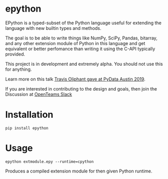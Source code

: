 # epython
EPython is a typed-subset of the Python language useful for extending the language with new builtin types and methods. 

The goal is to be able to write things like NumPy, SciPy, Pandas, bitarray, and any other extension module of Python in this language and get equivalent or better perfomance than writing it using the C-API typically provided. 

This project is in development and extremely alpha.   You should not use this for anything.

Learn more on this talk [Travis Oliphant gave at PyData Austin 2019](https://www.youtube.com/watch?v=Z8vsTxzmorE).


If you are interested in contributing to the design and goals, then join the Discussion at [OpenTeams Slack](https://openteams.com/projects/epython)


# Installation

    pip install epython

# Usage

    epython extmodule.epy --runtime=cpython  
    
Produces a compiled extension module for then given Python runtime.





